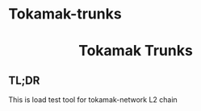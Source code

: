 # Tokamak-trunks
<div align="center">
  <h1> Tokamak Trunks</h1>
</div>

## TL;DR
This is load test tool for tokamak-network L2 chain

